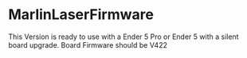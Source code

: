 # MarlinLaserFirmware
This Version is ready to use with a Ender 5 Pro or Ender 5 with a silent board upgrade.
Board Firmware should be V422
